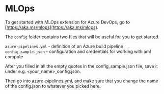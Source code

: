 # MLOps

To get started with MLOps extension for Azure DevOps, go to [https://aka.ms/mlops](https://aka.ms/mlops).

The `config` folder contains two files that will be useful for you to get started. 

`azure-pipelines.yml` - definition of an Azure build pipeline
`config_sample.json` - configuration and credentials for working with aml compute

After you filled in all the empty quotes in the config_sample.json file, save it under e.g. <your_name>_config.json.

Then go into azure-pipelines.yml, and make sure that you change the name of the config.json to whatever you picked here.
